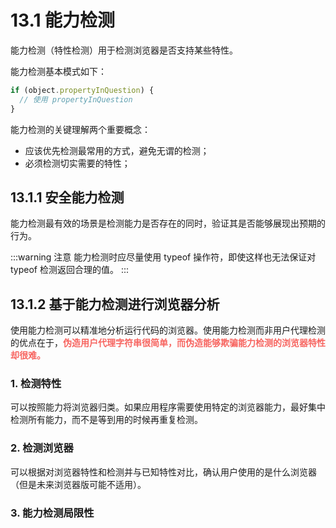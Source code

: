 # 13.1 能力检测

能力检测（特性检测）用于检测浏览器是否支持某些特性。

能力检测基本模式如下：

```js
if (object.propertyInQuestion) {
  // 使用 propertyInQuestion
}
```

能力检测的关键理解两个重要概念：

- 应该优先检测最常用的方式，避免无谓的检测；
- 必须检测切实需要的特性；

## 13.1.1 安全能力检测

能力检测最有效的场景是检测能力是否存在的同时，验证其是否能够展现出预期的行为。

:::warning 注意
能力检测时应尽量使用 typeof 操作符，即使这样也无法保证对 typeof 检测返回合理的值。
:::

## 13.1.2 基于能力检测进行浏览器分析

使用能力检测可以精准地分析运行代码的浏览器。使用能力检测而非用户代理检测的优点在于，<font color="#F76560">**伪造用户代理字符串很简单，而伪造能够欺骗能力检测的浏览器特性却很难。**</font>

### 1. 检测特性

可以按照能力将浏览器归类。如果应用程序需要使用特定的浏览器能力，最好集中检测所有能力，而不是等到用的时候再重复检测。

### 2. 检测浏览器

可以根据对浏览器特性和检测并与已知特性对比，确认用户使用的是什么浏览器（但是未来浏览器版可能不适用）。

### 3. 能力检测局限性

